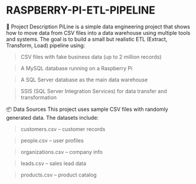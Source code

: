 # RASPBERRY-PI-ETL-PIPELINE

📄 Project Description
PiLine is a simple data engineering project that shows how to move data from CSV files into a data warehouse using multiple tools and systems. The goal is to build a small but realistic ETL (Extract, Transform, Load) pipeline using:

> CSV files with fake business data (up to 2 million records)

> A MySQL database running on a Raspberry Pi

> A SQL Server database as the main data warehouse

> SSIS (SQL Server Integration Services) for data transfer and transformation

📦 Data Sources
This project uses sample CSV files with randomly generated data. The datasets include:

> customers.csv – customer records

> people.csv – user profiles

> organizations.csv – company info

> leads.csv – sales lead data

> products.csv – product catalog


